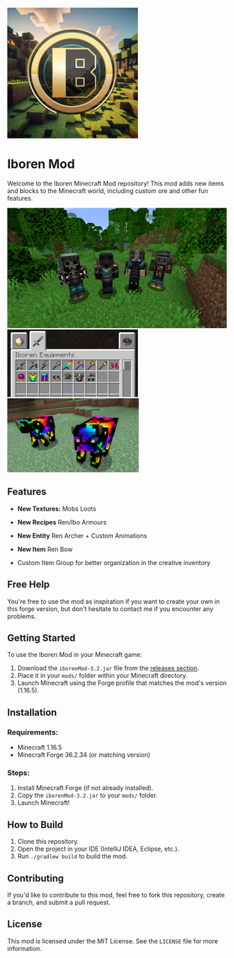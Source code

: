 ![Mod Logo](src/main/resources/iboren_mod_logo.png)

# Iboren Mod

Welcome to the Iboren Minecraft Mod repository! This mod adds new items and blocks to the Minecraft world, including custom ore and other fun features.


![ScreenShot](screenshots/ren_zombie.png)
![ScreenShot](screenshots/tab_equiments.png)
![ScreenShot](screenshots/custom_cow.png)


## Features

- **New Textures:** Mobs Loots
- **New Recipes** Ren/Ibo Armours
- **New Entity** Ren Archer + Custom Animations
- **New Item** Ren Bow

- Custom Item Group for better organization in the creative inventory

## Free Help

You're free to use the mod as inspiration if you want to create your own in this forge version,
but don't hesitate to contact me if you encounter any problems.

## Getting Started

To use the Iboren Mod in your Minecraft game:

1. Download the `iborenMod-3.2.jar` file from the [releases section](#).
2. Place it in your `mods/` folder within your Minecraft directory.
3. Launch Minecraft using the Forge profile that matches the mod's version (1.16.5).

## Installation

### Requirements:
- Minecraft 1.16.5
- Minecraft Forge 36.2.34 (or matching version)
  
### Steps:
1. Install Minecraft Forge (if not already installed).
2. Copy the `iborenMod-3.2.jar` to your `mods/` folder.
3. Launch Minecraft!

## How to Build

1. Clone this repository.
2. Open the project in your IDE (IntelliJ IDEA, Eclipse, etc.).
3. Run `./gradlew build` to build the mod.

## Contributing

If you'd like to contribute to this mod, feel free to fork this repository, create a branch, and submit a pull request.

## License

This mod is licensed under the MIT License. See the `LICENSE` file for more information.

